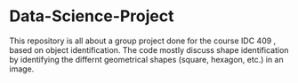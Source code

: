 # Data-Science-Project
This repository is all about a group project done for the course IDC 409 , based on object identification. The code mostly discuss shape identification by identifying the differnt geometrical shapes (square, hexagon, etc.) in an image.
